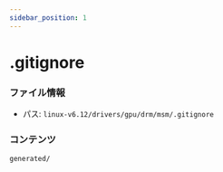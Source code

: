 ```yaml
---
sidebar_position: 1
---
```

# .gitignore

### ファイル情報

- パス: `linux-v6.12/drivers/gpu/drm/msm/.gitignore`

### コンテンツ

```gitignore
generated/

```
